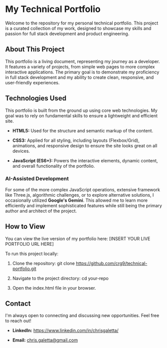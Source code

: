 My Technical Portfolio
======================

Welcome to the repository for my personal technical portfolio. This project is a curated collection of my work, designed to showcase my skills and passion for full stack development and product engineering.

About This Project
------------------

This portfolio is a living document, representing my journey as a developer. It features a variety of projects, from simple web pages to more complex interactive applications. The primary goal is to demonstrate my proficiency in full stack development and my ability to create clean, responsive, and user-friendly experiences.

Technologies Used
-----------------

This portfolio is built from the ground up using core web technologies. My goal was to rely on fundamental skills to ensure a lightweight and efficient site.

*   **HTML5:** Used for the structure and semantic markup of the content.
    
*   **CSS3:** Applied for all styling, including layouts (Flexbox/Grid), animations, and responsive design to ensure the site looks great on all devices.
    
*   **JavaScript (ES6+):** Powers the interactive elements, dynamic content, and overall functionality of the portfolio.
    

### AI-Assisted Development

For some of the more complex JavaScript operations, extensive framework like Three.js, algorithmic challenges, or to explore alternative solutions, I occasionally utilized **Google's Gemini**. This allowed me to learn more efficiently and implement sophisticated features while still being the primary author and architect of the project.

How to View
-----------

You can view the live version of my portfolio here: \[INSERT YOUR LIVE PORTFOLIO URL HERE\]

To run this project locally:

1.  Clone the repository: git clone https://github.com/crg9/technical-portfolio.git
    
2.  Navigate to the project directory: cd your-repo
    
3.  Open the index.html file in your browser.
    

Contact
-------

I'm always open to connecting and discussing new opportunities. Feel free to reach out!

*   **LinkedIn:** https://www.linkedin.com/in/chrisgaletta/
    
*   **Email:** chris.galetta@gmail.com

